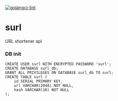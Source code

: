 [![golangci-lint](https://github.com/firdavsich/surl/actions/workflows/lint.yml/badge.svg)](https://github.com/firdavsich/surl/actions/workflows/lint.yml)

# surl
URL shortener api


### DB init

```
CREATE USER surl WITH ENCRYPTED PASSWORD 'surl';
CREATE DATABASE surl_db;
GRANT ALL PRIVILEGES ON DATABASE surl_db TO surl;
CREATE TABLE surl (
    id SERIAL PRIMARY KEY,
    url VARCHAR(2048) NOT NULL,
    hash VARCHAR(10) NOT NULL
);
```